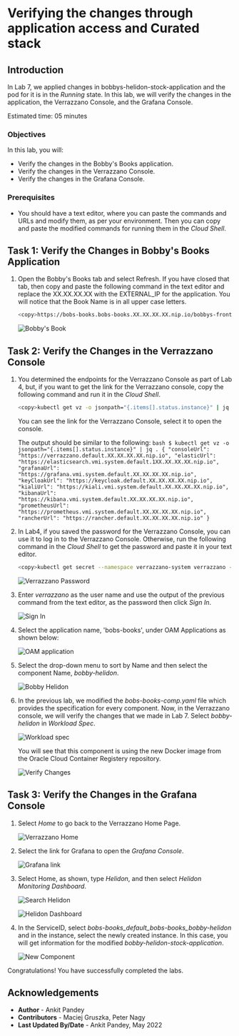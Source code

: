 # Verifying the changes through application access and Curated stack

## Introduction

In Lab 7, we applied changes in bobbys-helidon-stock-application and the pod for it is in the *Running* state. In this lab, we will verify the changes in the application, the Verrazzano Console, and the Grafana Console.

Estimated time: 05 minutes

### Objectives

In this lab, you will:

* Verify the changes in the Bobby's Books application.
* Verify the changes in the Verrazzano Console.
* Verify the changes in the Grafana Console.

### Prerequisites

* You should have a text editor, where you can paste the commands and URLs and modify them, as per your environment. Then you can copy and paste the modified commands for running them in the *Cloud Shell*.

## Task 1: Verify the Changes in Bobby's Books Application

1. Open the Bobby's Books tab and select Refresh. If you have closed that tab, then copy and paste the following command in the text editor and replace the XX.XX.XX.XX  with the EXTERNAL_IP for the application. You will notice that the Book Name is in all upper case letters.

    ```bash
    <copy>https://bobs-books.bobs-books.XX.XX.XX.XX.nip.io/bobbys-front-end/</copy>
    ```

    ![Bobby's Book](images/bobbysbooks.png " ")

## Task 2: Verify the Changes in the Verrazzano Console

1. You determined the endpoints for the Verrazzano Console as part of Lab 4, but, if you want to get the link for the Verrazzano console, copy the following command and run it in the *Cloud Shell*.

    ```bash
    <copy>kubectl get vz -o jsonpath="{.items[].status.instance}" | jq .</copy>
    ```

    You can see the link for the Verrazzano Console, select it to open the console.

    The output should be similar to the following:
        ```bash
        $ kubectl get vz -o jsonpath="{.items[].status.instance}" | jq .
        {
        "consoleUrl": "https://verrazzano.default.XX.XX.XX.XX.nip.io",
        "elasticUrl": "https://elasticsearch.vmi.system.default.1XX.XX.XX.XX.nip.io",
        "grafanaUrl": "https://grafana.vmi.system.default.XX.XX.XX.XX.nip.io",
        "keyCloakUrl": "https://keycloak.default.XX.XX.XX.XX.nip.io",
        "kialiUrl": "https://kiali.vmi.system.default.XX.XX.XX.XX.nip.io",
        "kibanaUrl": "https://kibana.vmi.system.default.XX.XX.XX.XX.nip.io",
        "prometheusUrl": "https://prometheus.vmi.system.default.XX.XX.XX.XX.nip.io",
        "rancherUrl": "https://rancher.default.XX.XX.XX.XX.nip.io"
        }
        ```

2. In Lab4, if you saved the password for the Verrazzano Console, you can use it to log in to the Verrazzano Console. Otherwise, run the following command in the *Cloud Shell* to get the password and paste it in your text editor.

    ```bash
    <copy>kubectl get secret --namespace verrazzano-system verrazzano -o jsonpath={.data.password} | base64 --decode; echo</copy>
    ```

    ![Verrazzano Password](images/verrazzanopassword.png " ")

3. Enter *verrazzano* as the user name and use the output of the previous command from the text editor, as the password then click *Sign In*.

    ![Sign In](images/signin.png " ")

4. Select the application name, 'bobs-books', under OAM Applications as shown below:

    ![OAM application](images/oamapplication.png " ")

5. Select the drop-down menu to sort by Name and then select the component Name, *bobby-helidon*.

    ![Bobby Helidon](images/bobbyhelidon.png " ")

6. In the previous lab, we modified the *bobs-books-comp.yaml* file which provides the specification for every component. Now, in the Verrazzano console, we will verify the changes that we made in Lab 7. Select *bobby-helidon* in *Workload Spec*.

    ![Workload spec](images/workloadspec.png " ")

    You will see that this component is using the new Docker image from the Oracle Cloud Container Registery repository.

    ![Verify Changes](images/verifychanges.png " ")

## Task 3: Verify the Changes in the Grafana Console

1. Select *Home* to go back to the Verrazzano Home Page.

    ![Verrazzano Home](images/verrazzaohome.png " ")

2. Select the link for Grafana to open the *Grafana Console*.

    ![Grafana link](images/grafanahome.png " ")

3. Select Home, as shown, type *Helidon*, and then select *Helidon Monitoring Dashboard*.

    ![Search Helidon](images/helidon.png " ")

    ![Helidon Dashboard](images/helidondashboard.png " ")

4. In the ServiceID, select *bobs-books_default_bobs-books_bobby-helidon* and in the instance, select the newly created instance. In this case, you will get information for the modified *bobby-helidon-stock-application*.

    ![New Component](images/newcomponent.png " ")

Congratulations! You have successfully completed the labs.

## Acknowledgements

* **Author** -  Ankit Pandey
* **Contributors** - Maciej Gruszka, Peter Nagy
* **Last Updated By/Date** - Ankit Pandey, May 2022
